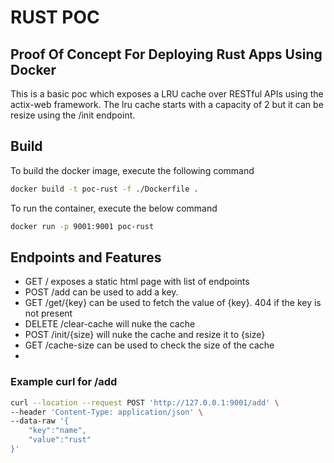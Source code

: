 # RUST POC
## Proof Of Concept For Deploying Rust Apps Using Docker

This is a basic poc which exposes a LRU cache over RESTful APIs using the actix-web framework. The lru cache starts with a capacity of 2 but it can be resize using the /init endpoint.

## Build

To build the docker image, execute the following command
```sh
docker build -t poc-rust -f ./Dockerfile .
```

To run the container, execute the below command

```sh
docker run -p 9001:9001 poc-rust
```

## Endpoints and Features

- GET / exposes a static html page with list of endpoints
- POST /add can be used to add a key.
- GET /get/{key} can be used to fetch the value of {key}. 404 if the key is not present
- DELETE /clear-cache will nuke the cache
- POST /init/{size} will nuke the cache and resize it to {size}
- GET /cache-size can be used to check the size of the cache
-

### Example curl for /add

```sh
curl --location --request POST 'http://127.0.0.1:9001/add' \
--header 'Content-Type: application/json' \
--data-raw '{
    "key":"name",
    "value":"rust"
}'
```
